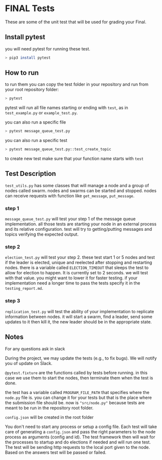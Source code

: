 # FINAL Tests

These are some of the unit test that will be used for grading your Final.

## Install pytest

you will need pytest for running these test.

```bash
> pip3 install pytest
```

## How to run

to run them you can copy the test folder in your repository and run from your root repository folder:
```bash
> pytest
```
pytest will run all file names starting or ending with `test`, as in `test_example.py` or `example_test.py`.

you can also run a specific file
```bash
> pytest message_queue_test.py
```

you can also run a specific test
```bash
> pytest message_queue_test.py::test_create_topic
```

to create new test make sure that your function name starts with `test`

## Test Description

`test_utils.py` has some classes that will manage a node and a group of nodes called swarm. nodes and swarms can be started and stopped. nodes can receive requests with function like `get_message`, `put_message`.

### step 1

`message_queue_test.py` will test your step 1 of the message queue implementation. all those tests are starting your node in an external process and its relative configuration. test will try to getting/putting messages and topics verifying the expected output.

### step 2

`election_test.py` will test your step 2. these test start 1 or 5 nodes and test if the leader is elected, unique and reelected after stopping and restarting nodes.
there is a variable called `ELECTION_TIMEOUT` that sleeps the test to allow for election to happen. It is currently set to 2 seconds. we will test with that value. you might want to lower it for faster testing. if your implementation need a longer time to pass the tests specify it in the `testing_report.md`.

### step 3
`replication_test.py` will test the ability of your implementation to replicate information between nodes. it will start a swarm, find a leader, send some updates to it then kill it, the new leader should be in the appropriate state.

## Notes

For any questions ask in slack

During the project, we may update the tests (e.g., to fix bugs). We will notify you of update on Slack. 

`@pytest.fixture` are the functions called by tests before running. in this case we use them to start the nodes, then terminate them when the test is done.

the test has a variable called `PROGRAM_FILE_PATH` that specifies where the `node.py` file is. you can change it for your tests but that is the place where the submission file should be. now is `"src/node.py"` because tests are meant to be run in the repository root folder.

`config.json` will be created in the root folder

You don't need to start any process or setup a config file. Each test will take care of generating a `config.json` and pass the right parameters to the node process as arguments (config and id). The test framework then will wait for the processes to startup and do elections if needed and will run one test. The test will be sending http requests to the local port given to the node. Based on the answers test will be passed or failed. 
